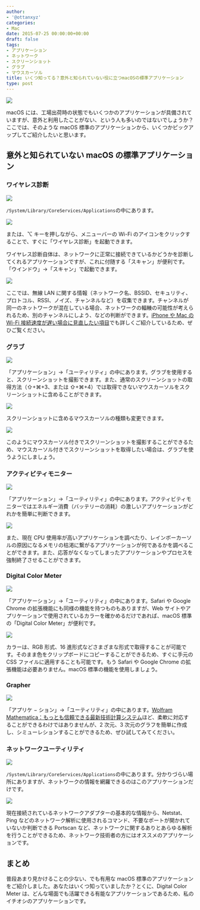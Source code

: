 ```yaml
---
author:
- '@ottanxyz'
categories:
- Mac
date: 2015-07-25 00:00:00+00:00
draft: false
tags:
- アプリケーション
- ネットワーク
- スクリーンショット
- グラブ
- マウスカーソル
title: いくつ知ってる？意外と知られていない役に立つmacOSの標準アプリケーション
type: post
---
```


![](150725-55b2ec38d69a2.jpg)

macOS には、工場出荷時の状態でもいくつかのアプリケーションが具備されていますが、意外と利用したことがない、という人も多いのではないでしょうか？ここでは、そのような macOS 標準のアプリケーションから、いくつかピックアップしてご紹介したいと思います。

## 意外と知られていない macOS の標準アプリケーション

### ワイヤレス診断

![](150725-55b2ec1cea886.png)

`/System/Library/CoreServices/Applications`の中にあります。

![](150725-55b2fbbdf3eb9.png)

または、⌥ キーを押しながら、メニューバーの Wi-Fi のアイコンをクリックすることで、すぐに「ワイヤレス診断」を起動できます。

ワイヤレス診断自体は、ネットワークに正常に接続できているかどうかを診断してくれるアプリケーションですが、これに付随する「スキャン」が便利です。「ウインドウ」→「スキャン」で起動できます。

![](150725-55b2ec1fa2474.png)

ここでは、無線 LAN に関する情報（ネットワーク名、BSSID、セキュリティ、プロトコル、RSSI、ノイズ、チャンネルなど）を収集できます。チャンネルが同一のネットワークが混在している場合、ネットワークの輻輳の可能性が考えられるため、別のチャンネルにしよう、などの判断ができます。[iPhone や Mac の Wi-Fi 接続速度が遅い場合に見直したい項目](/posts/2015/02/phone-wifi-speed-766/)でも詳しくご紹介しているため、ぜひご覧ください。

### グラブ

![](150725-55b2ec2226814.png)

「アプリケーション」→「ユーティリティ」の中にあります。グラブを使用すると、スクリーンショットを撮影できます。また、通常のスクリーンショットの取得方法（⇧+⌘+3、または ⇧+⌘+4）では取得できないマウスカーソルをスクリーンショットに含めることができます。

![](150725-55b2ec23acc9e.png)

スクリーンショットに含めるマウスカーソルの種類も変更できます。

![](150725-55b2ec2650c13.png)

このようにマウスカーソル付きでスクリーンショットを撮影することができるため、マウスカーソル付きでスクリーンショットを取得したい場合は、グラブを使うようにしましょう。

### アクティビティモニター

![](150725-55b2ec281d00e.png)

「アプリケーション」→「ユーティリティ」の中にあります。アクティビティモニターではエネルギー消費（バッテリーの消耗）の激しいアプリケーションがどれかを簡単に判断できます。

![](150725-55b2ec2a7cf55.png)

また、現在 CPU 使用率が高いアプリケーションを調べたり、レインボーカーソルの原因になるメモリの枯渇に繋がるアプリケーションが何であるかを調べることができます。また、応答がなくなってしまったアプリケーションやプロセスを強制終了させることができます。

### Digital Color Meter

![](150725-55b2ec2cec0cc.png)

「アプリケーション」→「ユーティリティ」の中にあります。Safari や Google Chrome の拡張機能にも同様の機能を持つものもありますが、Web サイトやアプリケーションで使用されているカラーを確かめるだけであれば、macOS 標準の「Digital Color Meter」が便利です。

![](150725-55b2ec36e6f41.png)

カラーは、RGB 形式、16 進形式などさまざまな形式で取得することが可能です。そのまま色をクリップボードにコピーすることができるため、すぐに手元の CSS ファイルに適用することも可能です。もう Safari や Google Chrome の拡張機能は必要ありません。macOS 標準の機能を使用しましょう。

### Grapher

![](150725-55b2ec2f0b336.png)

「アプリケ − ション」→「ユーティリティ」の中にあります。[Wolfram Mathematica：もっとも信頼できる最新技術計算システム](http://www.wolfram.com/mathematica/index.ja.html?footer=lang)ほど、柔軟に対応することができるわけではありませんが、2 次元、3 次元のグラフを簡単に作成し、シミューレションすることができるため、ぜひ試してみてください。

### ネットワークユーティリティ

![](150725-55b2ec312e1ef.png)

`/System/Library/CoreServices/Applications`の中にあります。分かりづらい場所にありますが、ネットワークの情報を網羅できるのはこのアプリケーションだけです。

![](150725-55b2ec341d48e.png)

現在接続されているネットワークアダプターの基本的な情報から、Netstat、Ping などのネットワーク解析に使用されるコマンド、不要なポートが開かれていないか判断できる Portscan など、ネットワークに関するありとあらゆる解析を行うことができるため、ネットワーク技術者の方にはオススメのアプリケーションです。

## まとめ

普段あまり見かけることの少ない、でも有用な macOS 標準のアプリケーションをご紹介しました。あなたはいくつ知っていましたか？とくに、Digital Color Meter は、どんな場面でも活躍できる有能なアプリケーションであるため、私のイチオシのアプリケーションです。
